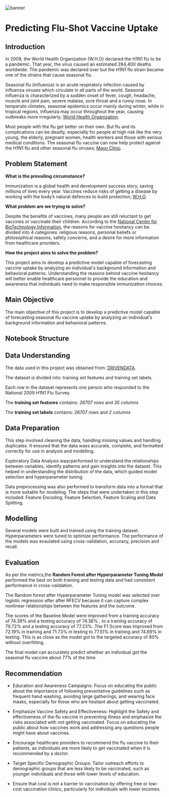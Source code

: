 ![banner](https://github.com/Bree-009/Predicting-Flu-Shot-Vaccine-Uptake/blob/main/flushot%20banner.jpg)

# Predicting Flu-Shot Vaccine Uptake

## Introduction

In 2009, the World Health Organization (W.H.O) declared the H1N1 flu to be a pandemic. That year, the virus caused an estimated 284,400 deaths worldwide. The pandemic was declared over but the H1N1 flu strain became one of the strains that cause seasonal flu. 

Seasonal flu (influenza) is an acute respiratory infection caused by influenza viruses which circulate in all parts of the world. Seasonal influenza is characterized by a sudden onset of fever, cough, headache, muscle and joint pain, severe malaise, sore throat and a runny nose. 
In temperate climates, seasonal epidemics occur mainly during winter, while in tropical regions, influenza may occur throughout the year, causing outbreaks more irregularly; [World Health Organization](https://www.who.int/health-topics/influenza-seasonal#tab=tab_1).


Most people with the flu get better on their own. But flu and its complications can be deadly, especially for people at high risk like the very young, the elderly, pregnant women, health workers and those with serious medical conditions. The seasonal flu vaccine can now help protect against the H1N1 flu and other seasonal flu viruses; [Mayo Clinic](https://www.mayoclinic.org/diseases-conditions/swine-flu/symptoms-causes/syc-20378103#:~:text=Overview,infect%20pigs%2C%20birds%20and%20humans.).


## Problem Statement

**What is the prevailing circumstance?**

Immunization is a global health and development success story, saving millions of lives every year. Vaccines reduce risks of getting a disease by working with the body’s natural defences to build protection; [W.H.O](https://www.who.int/health-topics/vaccines-and-immunization#tab=tab_1). 


**What problem are we trying to solve?**

Despite the benefits of vaccines, many people are still reluctant to get vaccines or vaccinate their children. According to the [National Center for BioTechnology Information](https://www.ncbi.nlm.nih.gov/pmc/articles/PMC4869767/#:~:text=Some%20parents%20believe%20that%20the,the%20benefits%20of%20the%20vaccines.), the reasons for vaccine hesitancy can be divided into 4 categories: religious reasons, personal beliefs or philosophical reasons, safety concerns, and a desire for more information from healthcare providers. 


**How the project aims to solve the problem?**

This project aims to develop a predictive model capable of forecasting vaccine uptake by analyzing an individual's background information and behavioral patterns.
Understanding the reasons behind vaccine hesitancy will better enable healthcare personnel to provide the education and awareness that individuals need to make responsible immunization choices.

## Main Objective
The main objective of this project is to develop a predictive model capable of forecasting seasonal flu vaccine uptake by analyzing an individual's background information and behavioral patterns.

## Notebook Structure

## Data Understanding
The data used in this project was obtained from: [DRIVENDATA](https://www.drivendata.org/competitions/66/flu-shot-learning/data/).

The dataset is divided into: training set features and training set labels.

Each row in the dataset represents one person who responded to the National 2009 H1N1 Flu Survey.

The **training set features** contains: *26707 rows* and *35 columns*

The **training set labels** contains: *26707 rows* and *2 columns*

## Data Preparation
This step involved cleaning the data, handling missing values and handling duplicates. 
It ensured that the data wass accurate, complete, and formatted correctly for use in analysis and modelling. 

Exploratory Data Analysis wascperformed  to understand the relationships between variables, identify patterns and gain insights into the dataset. 
This helped in understanding the distribution of the data, which guided model selection and hyperparameter tuning.

Data preprocessing was also performed to transform data into a format that is more suitable for modeling. 
The steps that were undertaken in this step included: Feature Encoding, Feature Selection, Feature Scaling and Data Splitting.

## Modelling
Several models were built and trained using the training dataset. Hyperparameters were tuned to optimize performance.
The performance of the models was evaulated using cross-validation, accuracy, precision and recall.

## Evaluation
As per the metrics,the  **Random Forest after Hyperparameter Tuning Model** performed the best on both training and testing data and had consistent performance in cross-validation. 

The Random forest after Hyperparameter Tuning model was selected over logistic regression after after RFECV because it can capture complex nonlinear relationships between the features and the outcome.

The scores of the Baseline Model were improved from a training accuracy of 74.39% and a testing accuracy of 74.36% , to a training accuracy of 79.72% and a testing accuracy of 77.23%. The F1 Score was improved from 72.19% in training and  71.73% in testing to 77.51% in training and 74.69% in testing. This is as close as the model got to the targeted accuracy of 80% without overfitting.

The final model can accurately predict whether an individual got the seasonal flu vaccine about 77% of the time.

## Recommendation

* Education and Awareness Campaigns: Focus on educating the public about the importance of following preventative guidelines such as frequent hand washing, avoiding large gatherings, and wearing face masks, especially for those who are hesitant about getting vaccinated.

* Emphasize Vaccine Safety and Effectiveness: Highlight the Safety and effectiveness of the flu vaccine in preventing illness and emphasize the risks associated with not getting vaccinated. Focus on educating the public about how vaccines work and addressing any questions people might have about vaccines.

* Encourage healthcare providers to recommend the flu vaccine to their patients, as individuals are more likely to get vaccinated when it is recommended by a doctor. 

* Target Specific Demographic Groups: Tailor outreach efforts to demographic groups that are less likely to be vaccinated, such as younger individuals and those with lower levels of education.

* Ensure that cost is not a barrier to vaccination by offering free or low-cost vaccination clinics, particularly for individuals with lower incomes. 

